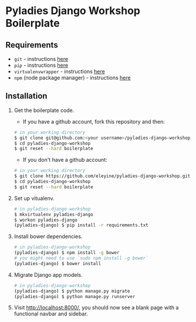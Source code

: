 # Pyladies Django Workshop Boilerplate

## Requirements

* `git` - instructions [here](http://git-scm.com/book/en/v2/Getting-Started-Installing-Git)
* `pip` - instructions [here](https://pip.pypa.io/en/latest/installing.html)
* `virtualenvwrapper` - instructions [here](https://virtualenvwrapper.readthedocs.org/en/latest/install.html)
* `npm` (node package manager) - instructions [here](https://docs.npmjs.com/getting-started/installing-node)

## Installation

1.  Get the boilerplate code.
    -  If you have a github account, fork this repository and then:
    ```bash
    # in your working directory
    $ git clone git@github.com:<your username>/pyladies-django-workshop.git
    $ cd pyladies-django-workshop
    $ git reset --hard boilerplate
    ```

    - If you don't have a github account:
    ```bash
    # in your working directory
    $ git clone https://github.com/eleyine/pyladies-django-workshop.git
    $ cd pyladies-django-workshop
    $ git reset --hard boilerplate
    ```

2.  Set up vitualenv.

    ```bash
    # in pyladies-django-workshop
    $ mkvirtualenv pyladies-django
    $ workon pyladies-django
    (pyladies-django) $ pip install -r requirements.txt
    ```

3.  Install bower dependencies.

    ```bash
    # in pyladies-django-workshop
    (pyladies-django) $ npm install -g bower
    # you might need to use `sudo npm install -g bower`
    (pyladies-django) $ bower install
    ```

4.  Migrate Django app models.

    ```bash
    # in pyladies-django-workshop
    (pyladies-django) $ python manage.py migrate
    (pyladies-django) $ python manage.py runserver
    ```

5. Visit <http://localhost:8000/>, you should now see a blank page with a functional navbar and sidebar.


